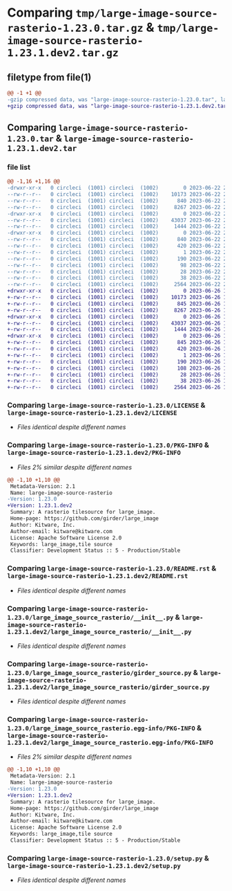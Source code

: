 # Comparing `tmp/large-image-source-rasterio-1.23.0.tar.gz` & `tmp/large-image-source-rasterio-1.23.1.dev2.tar.gz`

## filetype from file(1)

```diff
@@ -1 +1 @@
-gzip compressed data, was "large-image-source-rasterio-1.23.0.tar", last modified: Thu Jun 22 21:41:26 2023, max compression
+gzip compressed data, was "large-image-source-rasterio-1.23.1.dev2.tar", last modified: Mon Jun 26 12:53:42 2023, max compression
```

## Comparing `large-image-source-rasterio-1.23.0.tar` & `large-image-source-rasterio-1.23.1.dev2.tar`

### file list

```diff
@@ -1,16 +1,16 @@
-drwxr-xr-x   0 circleci  (1001) circleci  (1002)        0 2023-06-22 21:41:26.906834 large-image-source-rasterio-1.23.0/
--rw-r--r--   0 circleci  (1001) circleci  (1002)    10173 2023-06-22 21:41:26.000000 large-image-source-rasterio-1.23.0/LICENSE
--rw-r--r--   0 circleci  (1001) circleci  (1002)      840 2023-06-22 21:41:26.906834 large-image-source-rasterio-1.23.0/PKG-INFO
--rw-r--r--   0 circleci  (1001) circleci  (1002)     8267 2023-06-22 21:41:26.000000 large-image-source-rasterio-1.23.0/README.rst
-drwxr-xr-x   0 circleci  (1001) circleci  (1002)        0 2023-06-22 21:41:26.906834 large-image-source-rasterio-1.23.0/large_image_source_rasterio/
--rw-r--r--   0 circleci  (1001) circleci  (1002)    43037 2023-06-22 21:39:48.000000 large-image-source-rasterio-1.23.0/large_image_source_rasterio/__init__.py
--rw-r--r--   0 circleci  (1001) circleci  (1002)     1444 2023-06-22 21:39:48.000000 large-image-source-rasterio-1.23.0/large_image_source_rasterio/girder_source.py
-drwxr-xr-x   0 circleci  (1001) circleci  (1002)        0 2023-06-22 21:41:26.906834 large-image-source-rasterio-1.23.0/large_image_source_rasterio.egg-info/
--rw-r--r--   0 circleci  (1001) circleci  (1002)      840 2023-06-22 21:41:26.000000 large-image-source-rasterio-1.23.0/large_image_source_rasterio.egg-info/PKG-INFO
--rw-r--r--   0 circleci  (1001) circleci  (1002)      420 2023-06-22 21:41:26.000000 large-image-source-rasterio-1.23.0/large_image_source_rasterio.egg-info/SOURCES.txt
--rw-r--r--   0 circleci  (1001) circleci  (1002)        1 2023-06-22 21:41:26.000000 large-image-source-rasterio-1.23.0/large_image_source_rasterio.egg-info/dependency_links.txt
--rw-r--r--   0 circleci  (1001) circleci  (1002)      190 2023-06-22 21:41:26.000000 large-image-source-rasterio-1.23.0/large_image_source_rasterio.egg-info/entry_points.txt
--rw-r--r--   0 circleci  (1001) circleci  (1002)       98 2023-06-22 21:41:26.000000 large-image-source-rasterio-1.23.0/large_image_source_rasterio.egg-info/requires.txt
--rw-r--r--   0 circleci  (1001) circleci  (1002)       28 2023-06-22 21:41:26.000000 large-image-source-rasterio-1.23.0/large_image_source_rasterio.egg-info/top_level.txt
--rw-r--r--   0 circleci  (1001) circleci  (1002)       38 2023-06-22 21:41:26.906834 large-image-source-rasterio-1.23.0/setup.cfg
--rw-r--r--   0 circleci  (1001) circleci  (1002)     2564 2023-06-22 21:39:48.000000 large-image-source-rasterio-1.23.0/setup.py
+drwxr-xr-x   0 circleci  (1001) circleci  (1002)        0 2023-06-26 12:53:42.568805 large-image-source-rasterio-1.23.1.dev2/
+-rw-r--r--   0 circleci  (1001) circleci  (1002)    10173 2023-06-26 12:53:42.000000 large-image-source-rasterio-1.23.1.dev2/LICENSE
+-rw-r--r--   0 circleci  (1001) circleci  (1002)      845 2023-06-26 12:53:42.568805 large-image-source-rasterio-1.23.1.dev2/PKG-INFO
+-rw-r--r--   0 circleci  (1001) circleci  (1002)     8267 2023-06-26 12:53:42.000000 large-image-source-rasterio-1.23.1.dev2/README.rst
+drwxr-xr-x   0 circleci  (1001) circleci  (1002)        0 2023-06-26 12:53:42.564805 large-image-source-rasterio-1.23.1.dev2/large_image_source_rasterio/
+-rw-r--r--   0 circleci  (1001) circleci  (1002)    43037 2023-06-26 12:51:56.000000 large-image-source-rasterio-1.23.1.dev2/large_image_source_rasterio/__init__.py
+-rw-r--r--   0 circleci  (1001) circleci  (1002)     1444 2023-06-26 12:51:56.000000 large-image-source-rasterio-1.23.1.dev2/large_image_source_rasterio/girder_source.py
+drwxr-xr-x   0 circleci  (1001) circleci  (1002)        0 2023-06-26 12:53:42.568805 large-image-source-rasterio-1.23.1.dev2/large_image_source_rasterio.egg-info/
+-rw-r--r--   0 circleci  (1001) circleci  (1002)      845 2023-06-26 12:53:42.000000 large-image-source-rasterio-1.23.1.dev2/large_image_source_rasterio.egg-info/PKG-INFO
+-rw-r--r--   0 circleci  (1001) circleci  (1002)      420 2023-06-26 12:53:42.000000 large-image-source-rasterio-1.23.1.dev2/large_image_source_rasterio.egg-info/SOURCES.txt
+-rw-r--r--   0 circleci  (1001) circleci  (1002)        1 2023-06-26 12:53:42.000000 large-image-source-rasterio-1.23.1.dev2/large_image_source_rasterio.egg-info/dependency_links.txt
+-rw-r--r--   0 circleci  (1001) circleci  (1002)      190 2023-06-26 12:53:42.000000 large-image-source-rasterio-1.23.1.dev2/large_image_source_rasterio.egg-info/entry_points.txt
+-rw-r--r--   0 circleci  (1001) circleci  (1002)      108 2023-06-26 12:53:42.000000 large-image-source-rasterio-1.23.1.dev2/large_image_source_rasterio.egg-info/requires.txt
+-rw-r--r--   0 circleci  (1001) circleci  (1002)       28 2023-06-26 12:53:42.000000 large-image-source-rasterio-1.23.1.dev2/large_image_source_rasterio.egg-info/top_level.txt
+-rw-r--r--   0 circleci  (1001) circleci  (1002)       38 2023-06-26 12:53:42.568805 large-image-source-rasterio-1.23.1.dev2/setup.cfg
+-rw-r--r--   0 circleci  (1001) circleci  (1002)     2564 2023-06-26 12:51:56.000000 large-image-source-rasterio-1.23.1.dev2/setup.py
```

### Comparing `large-image-source-rasterio-1.23.0/LICENSE` & `large-image-source-rasterio-1.23.1.dev2/LICENSE`

 * *Files identical despite different names*

### Comparing `large-image-source-rasterio-1.23.0/PKG-INFO` & `large-image-source-rasterio-1.23.1.dev2/PKG-INFO`

 * *Files 2% similar despite different names*

```diff
@@ -1,10 +1,10 @@
 Metadata-Version: 2.1
 Name: large-image-source-rasterio
-Version: 1.23.0
+Version: 1.23.1.dev2
 Summary: A rasterio tilesource for large_image.
 Home-page: https://github.com/girder/large_image
 Author: Kitware, Inc.
 Author-email: kitware@kitware.com
 License: Apache Software License 2.0
 Keywords: large_image,tile source
 Classifier: Development Status :: 5 - Production/Stable
```

### Comparing `large-image-source-rasterio-1.23.0/README.rst` & `large-image-source-rasterio-1.23.1.dev2/README.rst`

 * *Files identical despite different names*

### Comparing `large-image-source-rasterio-1.23.0/large_image_source_rasterio/__init__.py` & `large-image-source-rasterio-1.23.1.dev2/large_image_source_rasterio/__init__.py`

 * *Files identical despite different names*

### Comparing `large-image-source-rasterio-1.23.0/large_image_source_rasterio/girder_source.py` & `large-image-source-rasterio-1.23.1.dev2/large_image_source_rasterio/girder_source.py`

 * *Files identical despite different names*

### Comparing `large-image-source-rasterio-1.23.0/large_image_source_rasterio.egg-info/PKG-INFO` & `large-image-source-rasterio-1.23.1.dev2/large_image_source_rasterio.egg-info/PKG-INFO`

 * *Files 2% similar despite different names*

```diff
@@ -1,10 +1,10 @@
 Metadata-Version: 2.1
 Name: large-image-source-rasterio
-Version: 1.23.0
+Version: 1.23.1.dev2
 Summary: A rasterio tilesource for large_image.
 Home-page: https://github.com/girder/large_image
 Author: Kitware, Inc.
 Author-email: kitware@kitware.com
 License: Apache Software License 2.0
 Keywords: large_image,tile source
 Classifier: Development Status :: 5 - Production/Stable
```

### Comparing `large-image-source-rasterio-1.23.0/setup.py` & `large-image-source-rasterio-1.23.1.dev2/setup.py`

 * *Files identical despite different names*

